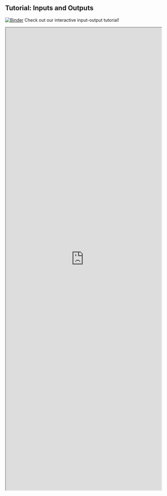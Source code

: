## Tutorial: Inputs and Outputs

[![Binder](https://mybinder.org/badge_logo.svg)](https://mybinder.org/v2/gh/danforthcenter/plantcv-binder.git/master?filepath=notebooks/input_output_tutorial/input_output.ipynb) Check out our interactive input-output tutorial! 

<iframe src="https://nbviewer.jupyter.org/github/danforthcenter/plantcv-binder/blob/master/notebooks/input_output_tutorial/input_output.ipynb" width="100%" height="1500px"></iframe>
